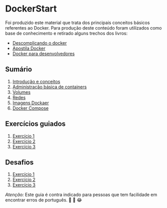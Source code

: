 # DockerStart
Foi produzido este material que trata dos principais conceitos básicos referentes ao Docker. Para produção deste conteúdo foram utilizados como base de conhecimento e retirado alguns trechos dos livros:

* [Descomplicando o docker](https://livro.descomplicandodocker.com.br)
* [Apostila Docker](http://files.cod3r.com.br/apostila-docker.pdf)
* [Docker para desenvolvedores](https://github.com/gomex/docker-para-desenvolvedores)


## Sumário

1. [Introdução e conceitos](Introconce/Introducao&Conceitos.md)
2. [Administração básica de containers](admcontainer/AdminBasicContianer.md)
3. [Volumes](volume/volume.md)
4. [Redes](redes/redes&mapeamentodeportas.md)
5. [Imagens Dockaer](imagensdocker/imagens.md)
6. [Docker Compose](dockercompose/DockerCompose.md)

## Exercícios guiados
1. [Exercício 1](exercicios/1_ExerciciosGuiados.md)
2. [Exercício 2](exercicios/2_ExerciciosGuiados.md)
3. [Exercício 3](exercicios/3_ExerciciosGuiados.md)


## Desafios
1. [Exercício 1](exercicios/1_Desafio.md)
2. [Exercício 2](exercicios/2_Desafio.md)
3. [Exercício 3](exercicios/3_Desafio.md)



_Atenção:_ Este guia é contra indicado para pessoas que tem facilidade em encontrar erros de português. 
:rofl: :grimacing: :joy: